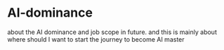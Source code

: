 # AI-dominance
about the  AI dominance and job scope in future. and this is mainly about where should I want to start the journey to become AI master
